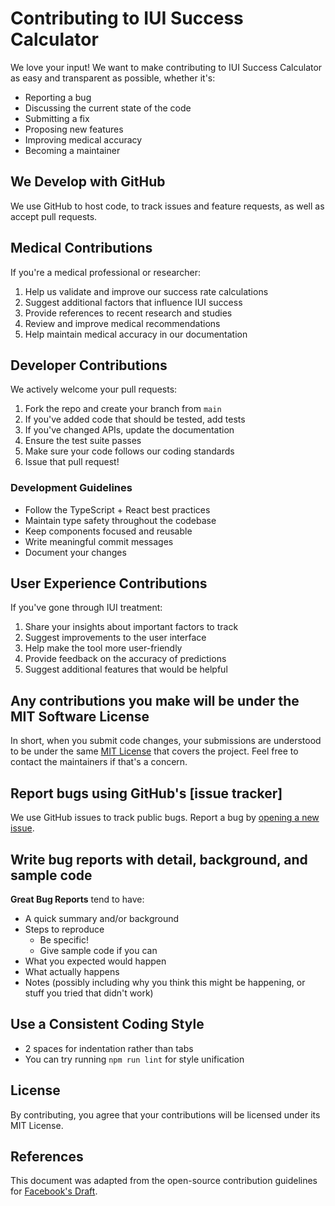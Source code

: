 # Contributing to IUI Success Calculator

We love your input! We want to make contributing to IUI Success Calculator as easy and transparent as possible, whether it's:

- Reporting a bug
- Discussing the current state of the code
- Submitting a fix
- Proposing new features
- Improving medical accuracy
- Becoming a maintainer

## We Develop with GitHub

We use GitHub to host code, to track issues and feature requests, as well as accept pull requests.

## Medical Contributions

If you're a medical professional or researcher:

1. Help us validate and improve our success rate calculations
2. Suggest additional factors that influence IUI success
3. Provide references to recent research and studies
4. Review and improve medical recommendations
5. Help maintain medical accuracy in our documentation

## Developer Contributions

We actively welcome your pull requests:

1. Fork the repo and create your branch from `main`
2. If you've added code that should be tested, add tests
3. If you've changed APIs, update the documentation
4. Ensure the test suite passes
5. Make sure your code follows our coding standards
6. Issue that pull request!

### Development Guidelines

- Follow the TypeScript + React best practices
- Maintain type safety throughout the codebase
- Keep components focused and reusable
- Write meaningful commit messages
- Document your changes

## User Experience Contributions

If you've gone through IUI treatment:

1. Share your insights about important factors to track
2. Suggest improvements to the user interface
3. Help make the tool more user-friendly
4. Provide feedback on the accuracy of predictions
5. Suggest additional features that would be helpful

## Any contributions you make will be under the MIT Software License

In short, when you submit code changes, your submissions are understood to be under the same [MIT License](http://choosealicense.com/licenses/mit/) that covers the project. Feel free to contact the maintainers if that's a concern.

## Report bugs using GitHub's [issue tracker]

We use GitHub issues to track public bugs. Report a bug by [opening a new issue](https://github.com/rogerHuntGauntlet/iui-tracker/issues/new).

## Write bug reports with detail, background, and sample code

**Great Bug Reports** tend to have:

- A quick summary and/or background
- Steps to reproduce
  - Be specific!
  - Give sample code if you can
- What you expected would happen
- What actually happens
- Notes (possibly including why you think this might be happening, or stuff you tried that didn't work)

## Use a Consistent Coding Style

* 2 spaces for indentation rather than tabs
* You can try running `npm run lint` for style unification

## License

By contributing, you agree that your contributions will be licensed under its MIT License.

## References

This document was adapted from the open-source contribution guidelines for [Facebook's Draft](https://github.com/facebook/draft-js/blob/a9316a723f9e918afde44dea68b5f9f39b7d9b00/CONTRIBUTING.md). 
